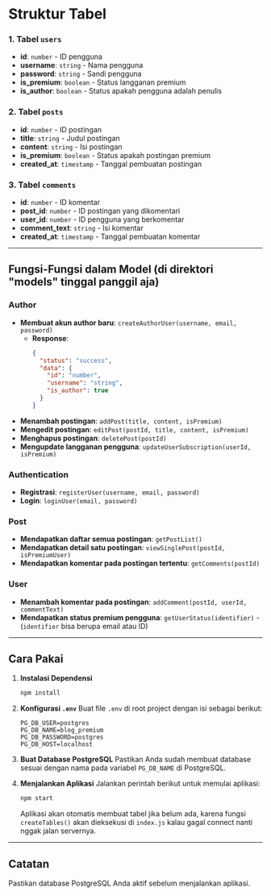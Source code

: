# Struktur Tabel

### 1. Tabel `users`

- **id**: `number` - ID pengguna
- **username**: `string` - Nama pengguna
- **password**: `string` - Sandi pengguna
- **is_premium**: `boolean` - Status langganan premium
- **is_author**: `boolean` - Status apakah pengguna adalah penulis

### 2. Tabel `posts`

- **id**: `number` - ID postingan
- **title**: `string` - Judul postingan
- **content**: `string` - Isi postingan
- **is_premium**: `boolean` - Status apakah postingan premium
- **created_at**: `timestamp` - Tanggal pembuatan postingan

### 3. Tabel `comments`

- **id**: `number` - ID komentar
- **post_id**: `number` - ID postingan yang dikomentari
- **user_id**: `number` - ID pengguna yang berkomentar
- **comment_text**: `string` - Isi komentar
- **created_at**: `timestamp` - Tanggal pembuatan komentar

---

## Fungsi-Fungsi dalam Model (di direktori "models" tinggal panggil aja)

### Author

- **Membuat akun author baru**: `createAuthorUser(username, email, password)`
  - **Response**:
    ```json
    {
      "status": "success",
      "data": {
        "id": "number",
        "username": "string",
        "is_author": true
      }
    }
    ```
- **Menambah postingan**: `addPost(title, content, isPremium)`
- **Mengedit postingan**: `editPost(postId, title, content, isPremium)`
- **Menghapus postingan**: `deletePost(postId)`
- **Mengupdate langganan pengguna**: `updateUserSubscription(userId, isPremium)`

### Authentication

- **Registrasi**: `registerUser(username, email, password)`
- **Login**: `loginUser(email, password)`

### Post

- **Mendapatkan daftar semua postingan**: `getPostList()`
- **Mendapatkan detail satu postingan**: `viewSinglePost(postId, isPremiumUser)`
- **Mendapatkan komentar pada postingan tertentu**: `getComments(postId)`

### User

- **Menambah komentar pada postingan**: `addComment(postId, userId, commentText)`
- **Mendapatkan status premium pengguna**: `getUserStatus(identifier)` - (`identifier` bisa berupa email atau ID)

---

## Cara Pakai

1. **Instalasi Dependensi**

   ```bash
   npm install
   ```

2. **Konfigurasi `.env`**
   Buat file `.env` di root project dengan isi sebagai berikut:

   ```plaintext
   PG_DB_USER=postgres
   PG_DB_NAME=blog_premium
   PG_DB_PASSWORD=postgres
   PG_DB_HOST=localhost
   ```

3. **Buat Database PostgreSQL**
   Pastikan Anda sudah membuat database sesuai dengan nama pada variabel `PG_DB_NAME` di PostgreSQL.

4. **Menjalankan Aplikasi**
   Jalankan perintah berikut untuk memulai aplikasi:
   ```bash
   npm start
   ```
   Aplikasi akan otomatis membuat tabel jika belum ada, karena fungsi `createTables()` akan dieksekusi di `index.js` kalau gagal connect nanti nggak jalan servernya.

---

## Catatan

Pastikan database PostgreSQL Anda aktif sebelum menjalankan aplikasi.

